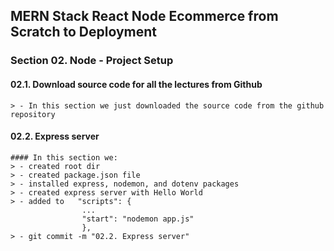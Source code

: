 ## MERN Stack React Node Ecommerce from Scratch to Deployment

### Section 02. Node - Project Setup

#### 02.1. Download source code for all the lectures from Github

    > - In this section we just downloaded the source code from the github repository

#### 02.2. Express server

    #### In this section we:
    > - created root dir
    > - created package.json file
    > - installed express, nodemon, and dotenv packages
    > - created express server with Hello World
    > - added to   "scripts": {
                    ...
                    "start": "nodemon app.js"
                    },
    > - git commit -m "02.2. Express server"
